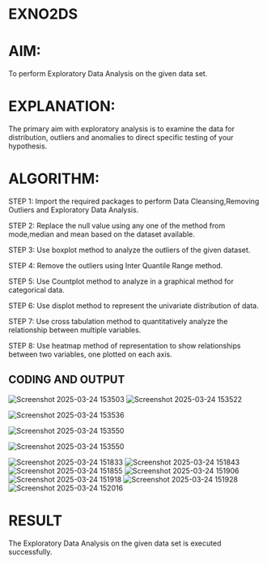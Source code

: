 # EXNO2DS
# AIM:
To perform Exploratory Data Analysis on the given data set.
      
# EXPLANATION:
  The primary aim with exploratory analysis is to examine the data for distribution, outliers and anomalies to direct specific testing of your hypothesis.
  
# ALGORITHM:
STEP 1: Import the required packages to perform Data Cleansing,Removing Outliers and Exploratory Data Analysis.

STEP 2: Replace the null value using any one of the method from mode,median and mean based on the dataset available.

STEP 3: Use boxplot method to analyze the outliers of the given dataset.

STEP 4: Remove the outliers using Inter Quantile Range method.

STEP 5: Use Countplot method to analyze in a graphical method for categorical data.

STEP 6: Use displot method to represent the univariate distribution of data.

STEP 7: Use cross tabulation method to quantitatively analyze the relationship between multiple variables.

STEP 8: Use heatmap method of representation to show relationships between two variables, one plotted on each axis.

## CODING AND OUTPUT
![Screenshot 2025-03-24 153503](https://github.com/user-attachments/assets/3ed32723-e90d-44ce-9e29-0772792b254b)
![Screenshot 2025-03-24 153522](https://github.com/user-attachments/assets/dbe6c178-124e-4ea1-beea-8b6faf8efb13)

![Screenshot 2025-03-24 153536](https://github.com/user-attachments/assets/92507d12-1feb-4b2c-94ed-22d46380128f)

![Screenshot 2025-03-24 153550](https://github.com/user-attachments/assets/70280982-7ccd-4457-8a7b-0e311392319c)

![Screenshot 2025-03-24 153550](https://github.com/user-attachments/assets/fcb73d98-da09-42b5-8d61-233b0f5b0d27)

![Screenshot 2025-03-24 151833](https://github.com/user-attachments/assets/faba3802-6102-4429-9be1-5cc045a1191a)
![Screenshot 2025-03-24 151843](https://github.com/user-attachments/assets/860b5a6b-ad2e-4cef-a380-c315fa0f20a5)
![Screenshot 2025-03-24 151855](https://github.com/user-attachments/assets/b62f1935-4ed2-469a-bcf8-261aae7ddea1)
![Screenshot 2025-03-24 151906](https://github.com/user-attachments/assets/d1bfc00c-0e74-4558-a7d4-6797b256cc02)
![Screenshot 2025-03-24 151918](https://github.com/user-attachments/assets/b4a83b88-8a7a-49a0-bd2d-1659c028c89e)
![Screenshot 2025-03-24 151928](https://github.com/user-attachments/assets/3dfc2152-23f4-41b3-b0b5-80cb7757646e)
![Screenshot 2025-03-24 152016](https://github.com/user-attachments/assets/c00869dd-5547-42e3-988b-3216f8a9f46b)





# RESULT
The Exploratory Data Analysis on the given data set is executed successfully.

